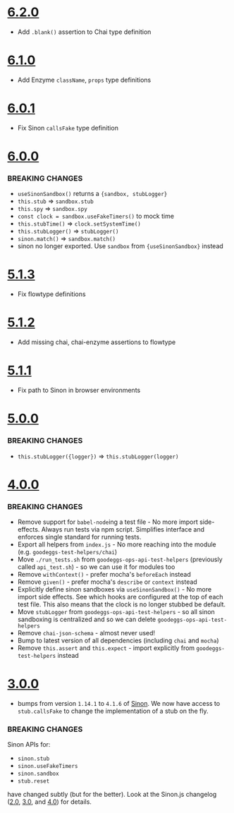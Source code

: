 # [6.2.0](https://github.com/goodeggs/goodeggs-test-helpers/compare/v6.1.0...v6.2.0)

- Add `.blank()` assertion to Chai type definition

# [6.1.0](https://github.com/goodeggs/goodeggs-test-helpers/compare/v6.0.1...v6.1.0)

- Add Enzyme `className`, `props` type definitions

# [6.0.1](https://github.com/goodeggs/goodeggs-test-helpers/compare/v6.0.0...v6.0.1)

- Fix Sinon `callsFake` type definition

# [6.0.0](https://github.com/goodeggs/goodeggs-test-helpers/compare/v5.1.0...v6.0.0)

### BREAKING CHANGES
- `useSinonSandbox()` returns a `{sandbox, stubLogger}`
- `this.stub` => `sandbox.stub`
- `this.spy` => `sandbox.spy`
- `const clock = sandbox.useFakeTimers()` to mock time
- `this.stubTime()` => `clock.setSystemTime()`
- `this.stubLogger()` => `stubLogger()`
- `sinon.match()` => `sandbox.match()`
- sinon no longer exported. Use `sandbox` from `{useSinonSandbox}` instead

# [5.1.3](https://github.com/goodeggs/goodeggs-test-helpers/compare/v5.1.2...v5.1.3)

- Fix flowtype definitions

# [5.1.2](https://github.com/goodeggs/goodeggs-test-helpers/compare/v5.1.1...v5.1.2)

- Add missing chai, chai-enzyme assertions to flowtype

# [5.1.1](https://github.com/goodeggs/goodeggs-test-helpers/compare/v5.1.0...v5.1.1)

- Fix path to Sinon in browser environments

# [5.0.0](https://github.com/goodeggs/goodeggs-test-helpers/compare/v4.0.0...v5.0.0)

### BREAKING CHANGES
- `this.stubLogger({logger})` => `this.stubLogger(logger)`

# [4.0.0](https://github.com/goodeggs/goodeggs-test-helpers/compare/v3.0.0...v4.0.0)

### BREAKING CHANGES
- Remove support for `babel-node`ing a test file - No more import side-effects. Always run tests via npm script. Simplifies interface and enforces single standard for running tests.
- Export all helpers from `index.js` - No more reaching into the module (e.g. `goodeggs-test-helpers/chai`)
- Move `./run_tests.sh` from `goodeggs-ops-api-test-helpers` (previously called `api_test.sh`) - so we can use it for modules too
- Remove `withContext()` - prefer mocha's `beforeEach` instead
- Remove `given()` - prefer mocha's `describe` or `context` instead
- Explicitly define sinon sandboxes via `useSinonSandbox()` - No more import side effects. See which hooks are configured at the top of each test file. This also means that the clock is no longer stubbed be default.
- Move `stubLogger` from  `goodeggs-ops-api-test-helpers` - so all sinon sandboxing is centralized and so we can delete `goodeggs-ops-api-test-helpers`
- Remove `chai-json-schema` - almost never used!
- Bump to latest version of all dependencies (including `chai` and `mocha`)
- Remove `this.assert` and `this.expect` - import explicitly from `goodeggs-test-helpers` instead

# [3.0.0](https://github.com/goodeggs/goodeggs-test-helpers/compare/v2.0.0...v3.0.0)

* bumps from version `1.14.1` to `4.1.6` of [Sinon](http://sinonjs.org/). We now have access to `stub.callsFake` to change the implementation of a stub on the fly.

### BREAKING CHANGES

Sinon APIs for:

* `sinon.stub`
* `sinon.useFakeTimers`
* `sinon.sandbox`
* `stub.reset`

have changed subtly (but for the better). Look at the Sinon.js changelog ([2.0](http://sinonjs.org/guides/migrating-to-2.0), [3.0](http://sinonjs.org/guides/migrating-to-3.0), and [4.0](http://sinonjs.org/guides/migrating-to-4.0)) for details.
